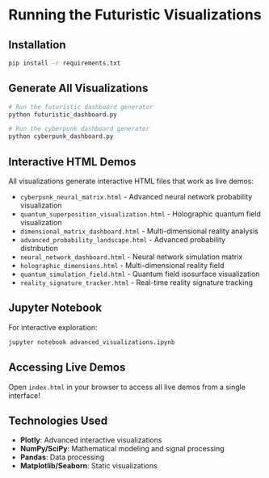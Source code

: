 # Running the Futuristic Visualizations

## Installation

```bash
pip install -r requirements.txt
```

## Generate All Visualizations

```bash
# Run the futuristic dashboard generator
python futuristic_dashboard.py

# Run the cyberpunk dashboard generator
python cyberpunk_dashboard.py
```

## Interactive HTML Demos

All visualizations generate interactive HTML files that work as live demos:

- `cyberpunk_neural_matrix.html` - Advanced neural network probability visualization
- `quantum_superposition_visualization.html` - Holographic quantum field visualization
- `dimensional_matrix_dashboard.html` - Multi-dimensional reality analysis
- `advanced_probability_landscape.html` - Advanced probability distribution
- `neural_network_dashboard.html` - Neural network simulation matrix
- `holographic_dimensions.html` - Multi-dimensional reality field
- `quantum_simulation_field.html` - Quantum field isosurface visualization
- `reality_signature_tracker.html` - Real-time reality signature tracking

## Jupyter Notebook

For interactive exploration:

```bash
jupyter notebook advanced_visualizations.ipynb
```

## Accessing Live Demos

Open `index.html` in your browser to access all live demos from a single interface!

## Technologies Used

- **Plotly**: Advanced interactive visualizations
- **NumPy/SciPy**: Mathematical modeling and signal processing
- **Pandas**: Data processing
- **Matplotlib/Seaborn**: Static visualizations